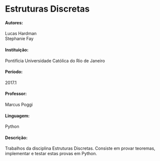 # Estruturas Discretas

#### Autores:
Lucas Hardman <br/>
Stephanie Fay

#### Instituição:
Pontifícia Universidade Católica do Rio de Janeiro

#### Período:
2017.1

#### Professor:
Marcus Poggi

#### Linguagem:
Python

#### Descrição:
Trabalhos da disciplina Estruturas Discretas. Consiste em provar teoremas, implementar e testar estas provas em Python.
